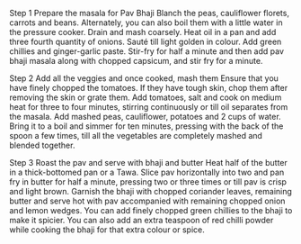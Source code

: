 Step 1 Prepare the masala for Pav Bhaji
Blanch the peas, cauliflower florets, carrots and beans. Alternately, you can also boil them with a little water in the pressure cooker. Drain and mash coarsely. Heat oil in a pan and add three fourth quantity of onions. Sauté till light golden in colour. Add green chillies and ginger-garlic paste. Stir-fry for half a minute and then add pav bhaji masala along with chopped capsicum, and stir fry for a minute.

Step 2 Add all the veggies and once cooked, mash them
Ensure that you have finely chopped the tomatoes. If they have tough skin, chop them after removing the skin or grate them. Add tomatoes, salt and cook on medium heat for three to four minutes, stirring continuously or till oil separates from the masala. Add mashed peas, cauliflower, potatoes and 2 cups of water. Bring it to a boil and simmer for ten minutes, pressing with the back of the spoon a few times, till all the vegetables are completely mashed and blended together.

Step 3 Roast the pav and serve with bhaji and butter
Heat half of the butter in a thick-bottomed pan or a Tawa. Slice pav horizontally into two and pan fry in butter for half a minute, pressing two or three times or till pav is crisp and light brown. Garnish the bhaji with chopped coriander leaves, remaining butter and serve hot with pav accompanied with remaining chopped onion and lemon wedges. You can add finely chopped green chillies to the bhaji to make it spicier. You can also add an extra teaspoon of red chilli powder while cooking the bhaji for that extra colour or spice.